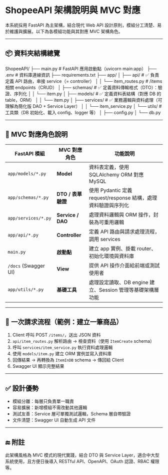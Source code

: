 # ShopeeAPI 架構說明與 MVC 對應

本系統採用 FastAPI 為主架構，結合現代 Web API 設計原則，模組分工清楚、易於維護與擴展。以下為各模組功能與其對應 MVC 架構角色。

---

## 📦 資料夾結構總覽

ShopeeAPI/
├── main.py                  # FastAPI 應用啟動點（uvicorn main:app）
├── .env                     # 資料庫連線資訊
├── requirements.txt
├── app/
│   ├── api/                 # ✅ 負責定義 API 路由，串接 service（= controller）
│   │   └── item_routes.py   # /items 相關 endpoints（CRUD）
│   ├── schemas/             # ✅ 定義資料傳輸格式（DTO）：驗證、序列化
│   │   └── item.py
│   ├── models/              # ✅ 定義資料表結構（對應 DB 的 table，ORM）
│   │   └── item.py
│   ├── services/            # ✅ 業務邏輯與資料處理（可理解為簡化版 DAO + Service Layer）
│   │   └── item_service.py
│   └── utils/               # 工具類（DB 初始化、載入 config、logger 等）
│       ├── config.py
│       └── db.py


---

## 🧠 MVC 對應角色說明

| FastAPI 模組          | MVC 對應角色     | 功能說明 |
|----------------------|------------------|----------|
| `app/models/*.py`     | **Model**         | 資料表定義，使用 SQLAlchemy ORM 對應 MySQL |
| `app/schemas/*.py`    | **DTO / 表單驗證** | 使用 Pydantic 定義 request/response 結構，處理資料驗證與序列化 |
| `app/services/*.py`   | **Service / DAO** | 處理資料邏輯與 ORM 操作，封裝為可重用邏輯 |
| `app/api/*.py`        | **Controller**    | 定義 API 路由與請求處理流程，調用 services |
| `main.py`             | **啟動點**        | 建立 app 實例、掛載 router、初始化環境與資料庫 |
| `/docs` (Swagger UI) | **View**          | 提供 API 操作介面給前端或測試使用者 |
| `app/utils/*.py`      | **基礎工具**      | 處理設定讀取、DB engine 建立、Session 管理等基礎架構層功能 |

---

## 🔁 一次請求流程（範例：建立一筆商品）

1. Client 呼叫 POST `/items/`，送出 JSON 資料
2. `api/item_routes.py` 解析路由 → 檢查資料（使用 `ItemCreate` schema）
3. 呼叫 `services/item_service.py` 執行資料處理邏輯
4. 使用 `models/item.py` 建立 ORM 實例並寫入資料庫
5. 回傳結果 → 再轉換為 `ItemInDB` schema → 傳回給 Client
6. Swagger UI 顯示完整結果

---

## ✅ 設計優勢

- 模組分離：每層只負責單一職責
- 容易擴展：新增模組不需改動其他邏輯
- 測試友善：Service 層可單獨測試邏輯，Schema 層自帶驗證
- 文件清楚：Swagger UI 自動生成 API 文件

---

## 🔚 附註

此架構風格為 MVC 模式的現代實踐，結合 DTO 與 Service Layer，適合中大型系統使用，且方便日後導入 RESTful API、OpenAPI、OAuth 認證、RBAC 權限等。

